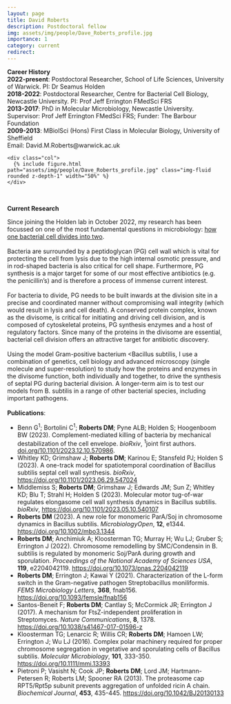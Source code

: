 ```yaml
---
layout: page
title: David Roberts
description: Postdoctoral fellow
img: assets/img/people/Dave_Roberts_profile.jpg
importance: 1
category: current
redirect: 
---
```


<div class="container">
  <div class="row">
    <div class="col">
      <b>Career History</b>
      <br>		
      <b>2022-present</b>: Postdoctoral Researcher, School of Life Sciences, University of Warwick. 
      PI: Dr Seamus Holden
      <br>
      <b>2018-2022</b>: Postdoctoral Researcher, Centre for Bacterial Cell Biology, Newcastle University. 
      PI: Prof Jeff Errington FMedSci FRS
      <br>
      <b>2013-2017</b>: PhD in Molecular Microbiology, Newcastle University.
      Supervisor: Prof Jeff Errington FMedSci FRS; Funder: The Barbour Foundation
      <br>
      <b>2009-2013</b>: MBiolSci (Hons) First Class in Molecular Biology, University of Sheffield
      <br>
      Email: David.M.Roberts@warwick.ac.uk
    </div>

    <div class="col">
      {% include figure.html path="assets/img/people/Dave_Roberts_profile.jpg" class="img-fluid rounded z-depth-1" width="50%" %}   
    </div>
  </div>
</div>

<br>

<b>Current Research</b>

Since joining the Holden lab in October 2022, my research has been focussed on one of the most fundamental questions in microbiology: <a href="https://holdenlab.github.io/projects/research_celldiv/">how one bacterial cell divides into two</a>.
<br>
<br>
Bacteria are surrounded by a peptidoglycan (PG) cell wall which is vital for protecting the cell from lysis due to the high internal osmotic pressure, and in rod-shaped bacteria is also critical for cell shape. Furthermore, PG synthesis is a major target for some of our most effective antibiotics (e.g. the penicillin’s) and is therefore a process of immense current interest.
<br>
<br>
For bacteria to divide, PG needs to be built inwards at the division site in a precise and coordinated manner without compromising wall integrity (which would result in lysis and cell death). A conserved protein complex, known as the divisome, is critical for initiating and driving cell division, and is composed of cytoskeletal proteins, PG synthesis enzymes and a host of regulatory factors. Since many of the proteins in the divisome are essential, bacterial cell division offers an attractive target for antibiotic discovery.
<br>
<br>
Using the model Gram-positive bacterium <Bacillus subtilis, I use a combination of genetics, cell biology and advanced microscopy (single molecule and super-resolution) to study how the proteins and enzymes in the divisome function, both individually and together, to drive the synthesis of septal PG during bacterial division. A longer-term aim is to test our models from B. subtilis in a range of other bacterial species, including important pathogens.
<br>
<br>
<b>Publications</b>:
<ul>
  <li> Benn G<sup>1</sup>; Bortolini C<sup>1</sup>; <b>Roberts DM</b>; Pyne ALB; Holden S; Hoogenboom BW (2023). Complement-mediated killing of bacteria by mechanical destabilization of the cell envelope. <i>bioRxiv</i>, <sup>1</sup>joint first authors. <a href="https://doi.org/10.1101/2023.12.10.570986">doi.org/10.1101/2023.12.10.570986</a>.
<br>
  <li> Whitley KD; Grimshaw J; <b>Roberts DM</b>; Karinou E; Stansfeld PJ; Holden S (2023). A one-track model for spatiotemporal coordination of Bacillus subtilis septal cell wall synthesis. <i>bioRxiv</i>, <a href="https://doi.org/10.1101/2023.06.29.547024">https://doi.org/10.1101/2023.06.29.547024</a> 
<br>
  <li> Middlemiss S; <b>Roberts DM</b>; Grimshaw J; Edwards JM; Sun Z; Whitley KD; Blu T; Strahl H; Holden S (2023). Molecular motor tug-of-war regulates elongasome cell wall synthesis dynamics in Bacillus subtilis. <i>bioRxiv</i>, <a href="https://doi.org/10.1101/2023.05.10.540107">https://doi.org/10.1101/2023.05.10.540107</a>
<br>
  <li> <b>Roberts DM</b> (2023). A new role for monomeric ParA/Soj in chromosome dynamics in Bacillus subtilis. <i>MicrobiologyOpen</i>, <b>12</b>, e1344. <a href="https://doi.org/10.1002/mbo3.1344">https://doi.org/10.1002/mbo3.1344</a>
<br>
  <li> <b>Roberts DM</b>; Anchimiuk A; Kloosterman TG; Murray H; Wu LJ; Gruber S; Errington J (2022). Chromosome remodelling by SMC/Condensin in B. subtilis is regulated by monomeric Soj/ParA during growth and sporulation. <i>Proceedings of the National Academy of Sciences USA</i>, <b>119</b>, e2204042119. <a href="https://doi.org/10.1073/pnas.2204042119">https://doi.org/10.1073/pnas.2204042119</a>
<br>
  <li> <b>Roberts DM</b>; Errington J; Kawai Y (2021). Characterization of the L-form switch in the Gram-negative pathogen Streptobacillus moniliformis. <i>FEMS Microbiology Letters</i>, <b>368</b>, fnab156. <a href="https://doi.org/10.1093/femsle/fnab156">https://doi.org/10.1093/femsle/fnab156</a>
<br>
  <li> Santos-Beneit F; <b>Roberts DM</b>; Cantlay S; McCormick JR; Errington J (2017). A mechanism for FtsZ-independent proliferation in Streptomyces. <i>Nature Communications</i>, <b>8</b>, 1378. <a href="https://doi.org/10.1038/s41467-017-01596-z">https://doi.org/10.1038/s41467-017-01596-z</a>
<br>
  <li> Kloosterman TG; Lenarcic R; Willis CR; <b>Roberts DM</b>; Hamoen LW; Errington J; Wu LJ (2016). Complex polar machinery required for proper chromosome segregation in vegetative and sporulating cells of Bacillus subtilis. <i>Molecular Microbiology</i>, <b>101</b>, 333-350. <a href="https://doi.org/10.1111/mmi.13393">https://doi.org/10.1111/mmi.13393</a>
<br>
<li> Pietroni P; Vasisht N; Cook JP; <b>Roberts DM</b>; Lord JM; Hartmann-Petersen R; Roberts LM; Spooner RA (2013). The proteasome cap RPT5/Rpt5p subunit prevents aggregation of unfolded ricin A chain. <i>Biochemical Journal</i>, <b>453</b>, 435-445. <a href="https://doi.org/10.1042/BJ20130133">https://doi.org/10.1042/BJ20130133</a></li>

